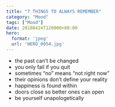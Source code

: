 ```yaml
---
title: "7 THINGS TO ALWAYS REMEMBER"
category: "Mood"
tags: ["Mood"]
date: 20180424T120000+08:00
hero:
  format: 'jpeg'
  url: 'HERO_0054.jpg'
---
```

* the past can’t be changed
* you only fail if you quit
* sometimes “no” means “not right now”
* their opinions don’t define your reality
* happiness is found within
* doors close so better ones can open
* be yourself unapologetically
